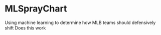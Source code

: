 # MLSprayChart
Using machine learning to determine how MLB teams should defensively shift
Does this work